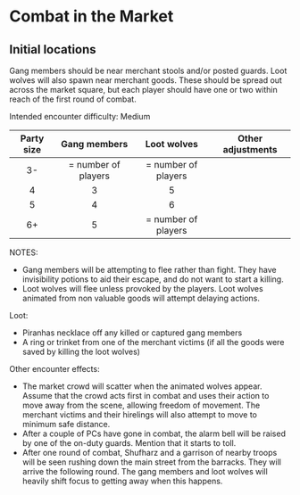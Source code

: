 # Combat in the Market

## Initial locations

Gang members should be near merchant stools and/or posted guards.
Loot wolves will also spawn near merchant goods.
These should be spread out across the market square, but each player should have one or two within reach of the first round of combat.

Intended encounter difficulty: Medium

| Party size | Gang members | Loot wolves | Other adjustments |
|:-:|:-:|:-:|-|
| 3- | = number of players | = number of players | |
| 4 | 3 | 5 | |
| 5 | 4 | 6 | |
| 6+ | 5 | = number of players | |

NOTES:

- Gang members will be attempting to flee rather than fight. They have invisibility potions to aid their escape, and do not want to start a killing.
- Loot wolves will flee unless provoked by the players. Loot wolves animated from non valuable goods will attempt delaying actions.

Loot:

- Piranhas necklace off any killed or captured gang members
- A ring or trinket from one of the merchant victims (if all the goods were saved by killing the loot wolves)

Other encounter effects:

- The market crowd will scatter when the animated wolves appear. Assume that the crowd acts first in combat and uses their action to move away from the scene, allowing freedom of movement. The merchant victims and their hirelings will also attempt to move to minimum safe distance.
- After a couple of PCs have gone in combat, the alarm bell will be raised by one of the on-duty guards. Mention that it starts to toll.
- After one round of combat, Shufharz and a garrison of nearby troops will be seen rushing down the main street from the barracks. They will arrive the following round. The gang members and loot wolves will heavily shift focus to getting away when this happens.
